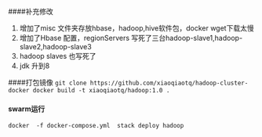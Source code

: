 ####补充修改
1. 增加了misc 文件夹存放hbase，hadoop,hive软件包，docker wget下载太慢
2. 增加了Hbase 配置，regionServers 写死了三台hadoop-slave1,hadoop-slave2,hadoop-slave3
3. hadoop slaves 也写死了
4. jdk 升到8 


####打包镜像
`
git clone https://github.com/xiaoqiaotq/hadoop-cluster-docker
docker build -t xiaoqiaotq/hadoop:1.0 .
`

#### swarm运行
`
docker  -f docker-compose.yml  stack deploy hadoop
`